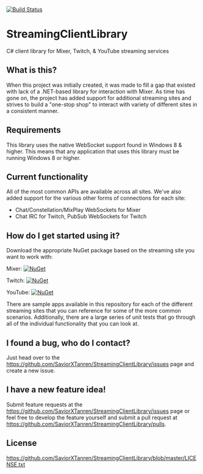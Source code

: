 [![Build Status](https://travis-ci.org/SaviorXTanren/StreamingClientLibrary.svg?branch=master)](https://travis-ci.org/SaviorXTanren/StreamingClientLibrary)
# StreamingClientLibrary
C# client library for Mixer, Twitch, & YouTube streaming services

## What is this?
When this project was initially created, it was made to fill a gap that existed with lack of a .NET-based library for interaction with Mixer. As time has gone on, the project has added support for additional streaming sites and strives to build a "one-stop shop" to interact with variety of different sites in a consistent manner.

## Requirements
This library uses the native WebSocket support found in Windows 8 & higher. This means that any application that uses this library must be running Windows 8 or higher.

## Current functionality
All of the most common APIs are available across all sites. We've also added support for the various other forms of connections for each site:
- Chat/Constellation/MixPlay WebSockets for Mixer
- Chat IRC for Twitch, PubSub WebSockets for Twitch

## How do I get started using it?
Download the appropriate NuGet package based on the streaming site you want to work with:

Mixer: [![NuGet](https://img.shields.io/nuget/v/StreamingClientLibrary.Mixer.svg?style=flat)](https://www.nuget.org/packages/StreamingClientLibrary.Mixer)

Twitch: [![NuGet](https://img.shields.io/nuget/v/StreamingClientLibrary.Twitch.svg?style=flat)](https://www.nuget.org/packages/StreamingClientLibrary.Twitch)

YouTube: [![NuGet](https://img.shields.io/nuget/v/StreamingClientLibrary.YouTube.svg?style=flat)](https://www.nuget.org/packages/StreamingClientLibrary.YouTube)

There are sample apps available in this repository for each of the different streaming sites that you can reference for some of the more common scenarios. Additionally, there are a large series of unit tests that go through all of the individual functionality that you can look at.

## I found a bug, who do I contact?
Just head over to the https://github.com/SaviorXTanren/StreamingClientLibrary/issues page and create a new issue.

## I have a new feature idea!
Submit feature requests at the https://github.com/SaviorXTanren/StreamingClientLibrary/issues page or feel free to develop the feature yourself and submit a pull request at https://github.com/SaviorXTanren/StreamingClientLibrary/pulls.

## License
https://github.com/SaviorXTanren/StreamingClientLibrary/blob/master/LICENSE.txt
